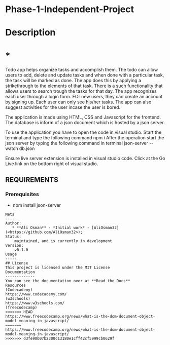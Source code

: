 # Phase-1-Independent-Project
# Description
# * **<TODO APP>**
Todo app helps organize tasks and accomplish them. The todo can allow users to add, delete and update tasks and when done with a particular task, the task will be marked as done. The app does this by applying a strikethrough to the elements of that task. There is a such functionality that allows users to search trough the tasks for that day. The app recognizes each user through a login form. FOr new users, they can create an account by signing up. Each user can only see his/her tasks. The app can also suggest activities for the user incase the user is bored.

The application is made using HTML, CSS and Javascript for the frontend. The database is inform of a json document which is hosted by a json server.


To use the application you have to open the code in visual studio. Start the terminal and type the following command
npm i
After the operation start the json server by typing the following command in terminal
 json-server --watch db.json

 Ensure live server extension is installed in visual studio code. Click at the Go Live link on the bottom right of visual studio.




 
## REQUIREMENTS
### Prerequisites
* npm install json-server
```
Meta
----
Author:
   * **Ali Osman** - *Initial work* - [AliOsman32](<https://github.com/AliOsman32>);
Status:
    maintained, and is currently in development
Version:
    v0.1.0
Usage
-----
## License
This project is licensed under the MIT License
Documentation
-------------
You can see the documentation over at **Read the Docs**
Resources
(Codecademy)
https://www.codecademy.com/
(w3schools)
https://www.w3schools.com/
(freecodecamp)
<<<<<<< HEAD
https://www.freecodecamp.org/news/what-is-the-dom-document-object-model-meaning-in-javascript/
=======
https://www.freecodecamp.org/news/what-is-the-dom-document-object-model-meaning-in-javascript/
>>>>>>> d3fe90b07b2300c13180e1cff42cf5999cb0629f

